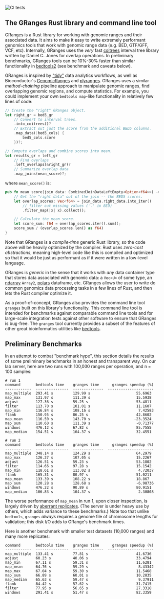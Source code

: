 ![CI tests](https://github.com/vsbuffalo/granges/workflows/Rust/badge.svg)

## The GRanges Rust library and command line tool

GRanges is a Rust library for working with genomic ranges and their associated
data. It aims to make it easy to write extremely performant genomics tools that
work with genomic range data (e.g. BED, GTF/GFF, VCF, etc). Internally, GRanges
uses the *very* fast [coitrees](https://github.com/dcjones/coitrees/) interval
tree library written by Daniel C. Jones for overlap operations. In preliminary
benchmarks, GRanges tools can be 10%-30% faster than similar functionality in
[bedtools2](https://github.com/arq5x/bedtools2) (see benchmark and caveats
below). 

GRanges is inspired by ["tidy"](https://www.tidyverse.org) data analytics
workflows, as well as Bioconductor's
[GenomicRanges](https://journals.plos.org/ploscompbiol/article?id=10.1371/journal.pcbi.1003118)
and
[plyranges](https://www.bioconductor.org/packages/release/bioc/html/plyranges.html).
GRanges uses a similar *method-chaining* pipeline approach to manipulate
genomic ranges, find overlapping genomic regions, and compute statistics.
For example, you could implement your own `bedtools map`-like functionality
in relatively few lines of code:

```rust
// Create the "right" GRanges object.
let right_gr = bed5_gr
    // Convert to interval trees.
    .into_coitrees()?
    // Extract out just the score from the additional BED5 columns.
    .map_data(|bed5_cols| {
        bed5_cols.score
    })?;

// Compute overlaps and combine scores into mean.
let results_gr = left_gr
    // Find overlaps
    .left_overlaps(&right_gr)?
    // Summarize overlap data
    .map_joins(mean_score)?;
```

where `mean_score()` is:

```rust
pub fn mean_score(join_data: CombinedJoinDataLeftEmpty<Option<f64>>) -> f64 {
    // Get the "right data" out of the join -- the BED5 scores.
    let overlap_scores: Vec<f64> = join_data.right_data.into_iter()
        // filter out missing values ('.' in BED)
        .filter_map(|x| x).collect();

    // Calculate the mean score.
    let score_sum: f64 = overlap_scores.iter().sum();
    score_sum / (overlap_scores.len() as f64)
}
```

Note that GRanges is a *compile-time* generic Rust library, so the code above
will be heavily optimized by the compiler. Rust uses *zero-cost abstractions*,
meaning high-level code like this is compiled and optimized so that it would be
just as performant as if it were written in a low-level language.

GRanges is *generic* in the sense that it works with *any* data container type
that stores data associated with genomic data: a `Vec<U>` of some type, an
[ndarray](https://docs.rs/ndarray/latest/ndarray/) `Array2`,
[polars](https://pola.rs) dataframe, etc. GRanges allows the user to write do
common genomics data processing tasks in a few lines of Rust, and then lets the
Rust compiler optimize it.

As a proof-of-concept, GRanges also provides the command line tool `granges`
built on this library's functionality. This command line tool is intended for
benchmarks against comparable command line tools and for large-scale
integration tests against other software to ensure that GRanges is bug-free.
The `granges` tool currently provides a subset of the features of other great
bioinformatics utilities like
[bedtools](https://bedtools.readthedocs.io/en/latest/). 

## Preliminary Benchmarks

In an attempt to combat "benchmark hype", this section details the results of
some preliminary benchmarks in an honest and transparent way. On our lab
server, here are two runs with 100,000 ranges per operation, and n = 100 samples:

```
# run 1
command       bedtools time    granges time      granges speedup (%)
------------  ---------------  --------------  ---------------------
map_multiple  293.41 s         129.99 s                     55.6963
map_max       131.97 s         111.39 s                     15.5938
adjust        127.36 s         59.25 s                      53.4811
filter        113.70 s         101.01 s                     11.1607
map_min       116.84 s         108.16 s                      7.42583
flank         150.95 s         86.25 s                      42.8602
map_mean      116.50 s         143.70 s                    -23.3524
map_sum       110.60 s         111.39 s                     -0.71377
windows       476.12 s         67.82 s                      85.7555
map_median    154.51 s         104.37 s                     32.4551

# run 2
command       bedtools time    granges time      granges speedup (%)
------------  ---------------  --------------  ---------------------
map_multiple  348.14 s         124.29 s                     64.2979
map_max       126.27 s         107.05 s                     15.2267
adjust        126.51 s         59.23 s                      53.1802
filter        114.66 s         97.28 s                      15.1542
map_min       118.61 s         113.02 s                      4.72037
flank         165.31 s         80.97 s                      51.0211
map_mean      133.39 s         108.22 s                     18.867
map_sum       120.28 s         128.68 s                     -6.98736
windows       476.22 s         90.89 s                      80.9151
map_median    106.83 s         104.37 s                      2.30808
```

The worse performance of `map_mean` in run 1, upon closer inspection, is
largely driven by [aberrant
replicates](https://github.com/vsbuffalo/granges/issues/2). (The server is
under heavy use by others, which adds variance to these benchmarks.) Note too
that unlike `bedtools`, `granges` *always* requires a genome file of chromosome
lengths for validation; this disk I/O adds to GRange's benchmark times. 

Here is another benchmark with smaller test datasets (10,000 ranges) and many
more replicates:

```
command       bedtools time    granges time      granges speedup (%)
------------  ---------------  --------------  ---------------------
map_multiple  133.41 s         77.81 s                      41.6736
adjust        60.23 s          40.06 s                      33.4794
map_min       67.11 s          59.31 s                      11.6281
map_mean      64.76 s          59.29 s                       8.43342
map_max       67.04 s          59.30 s                      11.5468
map_sum       66.89 s          60.01 s                      10.2835
map_median    65.63 s          59.47 s                       9.37911
flank         84.42 s          57.62 s                      31.7415
filter        77.95 s          56.65 s                      27.3318
windows       291.41 s         51.47 s                      82.3359
```

